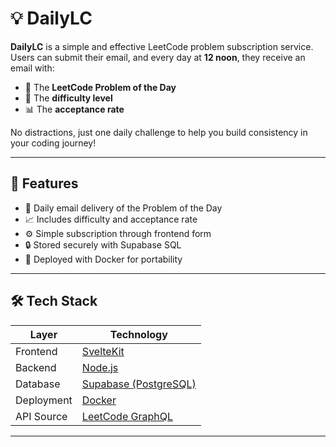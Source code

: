 # 💡 DailyLC

**DailyLC** is a simple and effective LeetCode problem subscription service. Users can submit their email, and every day at **12 noon**, they receive an email with:

- 🔗 The **LeetCode Problem of the Day**
- 🎯 The **difficulty level**
- 📊 The **acceptance rate**

No distractions, just one daily challenge to help you build consistency in your coding journey!

---

## 🚀 Features

- 📨 Daily email delivery of the Problem of the Day
- 📈 Includes difficulty and acceptance rate
- ⚙️ Simple subscription through frontend form
- 🔒 Stored securely with Supabase SQL
- 🐳 Deployed with Docker for portability

---

## 🛠️ Tech Stack

| Layer       | Technology        |
|------------|-------------------|
| Frontend   | [SvelteKit](https://kit.svelte.dev) |
| Backend    | [Node.js](https://nodejs.org) |
| Database   | [Supabase (PostgreSQL)](https://supabase.com) |
| Deployment | [Docker](https://www.docker.com) |
| API Source | [LeetCode GraphQL](https://leetcode.com/graphql) |

---

